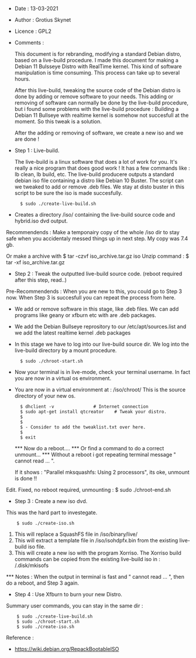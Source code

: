 
- Date 		:	13-03-2021
- Author 	: 	Grotius Skynet
- Licence 	: 	GPL2
- Comments	:	 

	This document is for rebranding, modifying a standard Debian distro, based on a live-build procedure.
	I made this document for making a Debian 11 Bulsseye Distro with RealTime kernel.
	This kind of software manipulation is time consuming. This process can take up to several hours.

	After this live-build, tweaking the source code of the Debian distro is done by adding or remove software to your needs.
	This adding or removing of software can normally be done by the live-build procedure, but i found some problems with
	the live-build procedure : Building a Debian 11 Bullseye with realtime kernel is somehow not succesfull at the moment.
	So this tweak is a solution. 

	After the adding or removing of software, we create a new iso and we are done !


- Step 1 : Live-build.

	The live-build is a linux software that does a lot of work for you. It's really a nice program that does good work !
	It has a few commands like : lb clean, lb build, etc.
	The live-build producere outputs a standard debian iso file containing a distro like Debian 10 Buster.
	The script can we tweaked to add or remove .deb files.
	We stay at disto buster in this script to be sure the iso is made succesfully.

		$ sudo ./create-live-build.sh

- Creates a directory /iso/ containing the live-build source code and hybrid.iso dvd output.

Recommendends : Make a temponairy copy of the whole /iso dir to stay safe when you accidentaly messed things up in next step.
My copy was 7.4 gb.

Or make a archive with 	$ tar -czvf iso_archive.tar.gz iso
Unzip command : $ tar -xf iso_archive.tar.gz
	
	
- Step 2 : Tweak the outputted live-build source code. (reboot required after this step, read..)

Pre-Recommendends : When you are new to this, you could go to Step 3 now. When Step 3 is succesfull you can repeat the process from here.

- We add or remove software in this stage, like .deb files. We can add programs like geany or xfburn etc with are .deb packages.
- We add the Debian Bullseye reprository to our /etc/apt/sources.list and we add the latest realtime kernel .deb packages

- In this stage we have to log into our live-build source dir. We log into the live-build directory by a mount procedure.

		$ sudo ./chroot-start.sh

- Now your terminal is in live-mode, check your terminal username. In fact you are now in a virtual os environment. 
- You are now in a virtual environment at : /iso/chroot/ This is the source directory of your new os.

		$ dhclient -v 				# Internet connection
		$ sudo apt-get install qtcreator  	# Tweak your distro.
		$ 
		$   
		$ - Consider to add the tweaklist.txt over here.  
		$    
		$ exit

	 *** Now do a reboot....
	 *** Or find a command to do a correct unmount...
	 *** Without a reboot i got repeating terminal message " cannot read ... ". 

	 If it shows : "Parallel mksquashfs: Using 2 processors", its oke, unmount is done !!

Edit. Fixed, no reboot required, unmounting : $ sudo ./chroot-end.sh
	
- Step 3 : Create a new iso dvd.	
	
This was the hard part to investegate.

		$ sudo ./create-iso.sh

1. This will replace a SquashFS file in /iso/binary/live/
2. This will extract a template file in /iso/isohdpfx.bin from the existing live-build iso file.
3. This will create a new iso with the program Xorriso. The Xorriso build commands can be copied from the existing live-build iso in : /.disk/mkisofs


*** Notes : When the output in terminal is fast and " cannot read ... ", then do a reboot, and Step 3 again.


		
- Step 4 : Use Xfburn to burn your new Distro.
	

Summary user commands, you can stay in the same dir :

		$ sudo ./create-live-build.sh
		$ sudo ./chroot-start.sh
		$ sudo ./create-iso.sh


Reference :
- https://wiki.debian.org/RepackBootableISO








